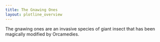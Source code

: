 ```yaml
---
title: The Gnawing Ones
layout: plotline_overview
---
```


The gnawing ones are an invasive species of giant insect that has been magically modified by Orcamedies. 
